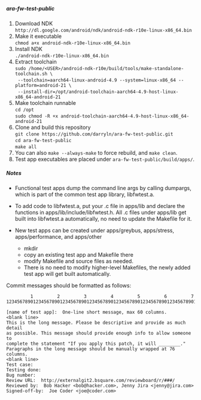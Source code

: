 ##### ara-fw-test-public

1. Download NDK  
   `http://dl.google.com/android/ndk/android-ndk-r10e-linux-x86_64.bin`
2. Make it executable  
   `chmod a+x android-ndk-r10e-linux-x86_64.bin`
3. Install NDK  
   `./android-ndk-r10e-linux-x86_64.bin`
4. Extract toolchain  
   `sudo /home/<USER>/android-ndk-r10e/build/tools/make-standalone-toolchain.sh \`  
   `  --toolchain=aarch64-linux-android-4.9 --system=linux-x86_64 --platform=android-21 \ `   
   `  --install-dir=/opt/android-toolchain-aarch64-4.9-host-linux-x86_64-android-21 `  
5. Make toolchain runnable  
   `cd /opt`  
   `sudo chmod -R +x android-toolchain-aarch64-4.9-host-linux-x86_64-android-21`  
6. Clone and build this repository  
   `git clone https://github.com/darryln/ara-fw-test-public.git`  
   `cd ara-fw-test-public`  
   `make all`  
7. You can also `make --always-make` to force rebuild, and `make clean`.  
8. Test app executables are placed under `ara-fw-test-public/build/apps/`.  

##### Notes
* Functional test apps dump the command line args by calling dumpargs, which is part of the common test app library, libfwtest.a.

* To add code to libfwtest.a, put your .c file in apps/lib and declare the functions in apps/lib/include/libfwtest.h.  All .c files under apps/lib get built into libfwtest.a automatically, no need to update the Makefile for it.

* New test apps can be created under apps/greybus, apps/stress, apps/performance, and apps/other
  * mkdir <name of test app>
  * copy an existing test app and Makefile there
  * modify Makefile and source files as needed.
  * There is no need to modify higher-level Makefiles, the newly added test app will get built automatically.

Commit messages should be formatted as follows:
```
         1         2         3         4         5         6         7
1234567890123456789012345678901234567890123456789012345678901234567890123456
```
```
[name of test app]:  One-line short message, max 60 columns. 
<blank line>
This is the long message. Please be descriptive and provide as much detail 
as possible. This message should provide enough info to allow someone to 
complete the statement "If you apply this patch, it will ________."  
Paragraphs in the long message should be manually wrapped at 76 columns. 
<blank line>
Test case:
Testing done:
Bug number:
Review URL:  http://externalgit2.bsquare.com/reviewboard/r/###/
Reviewed by:  Bob Hacker <bob@hacker.com>, Jenny Jira <jenny@jira.com>
Signed-off-by:  Joe Coder <joe@coder.com> 
```

